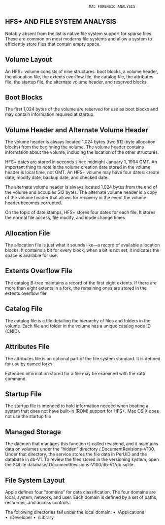                                           MAC FORENSIC ANALYSIS
                            
                            
                            
HFS+ AND FILE SYSTEM ANALYSIS
------------------------------------

Notably absent from the list is native file system support for sparse files. These are common on most moderns file systems and allow a system to efficiently store files that contain empty space.

Volume Layout
------------------------
An HFS+ volume consists of nine structures: boot blocks, a volume header, the allocation file, the extents overflow file, the catalog file, the attributes file, the startup file, the alternate volume header, and reserved blocks. 

Boot Blocks
----------------------
The first 1,024 bytes of the volume are reserved for use as boot blocks and may contain information required at startup.

Volume Header and Alternate Volume Header
------------------------
The volume header is always located 1,024 bytes (two 512-byte allocation blocks) from the beginning the volume. The volume header contains information about the volume, including the location of the other structures.

HFS+ dates are stored in seconds since midnight January 1, 1904 GMT. An important thing to note is the volume creation date stored in the volume header is local time, not GMT. An HFS+ volume may have four dates: create date, modify date, backup date, and checked date.

The alternate volume header is always located 1,024 bytes from the end of the volume and occupies 512 bytes. The alternate volume header is a copy of the volume header that allows for recovery in the event the volume header becomes corrupted.

On the topic of date stamps, HFS+ stores four dates for each file. It stores the normal file access, file modify, and inode change times

Allocation File
----------------
The allocation file is just what it sounds like—a record of available allocation blocks. It contains a bit for every block; when a bit is not set, it indicates the space is available for use.

Extents Overflow File
---------------------------
The catalog B-tree maintains a record of the first eight extents. If there are more than eight extents in a fork, the remaining ones are stored in the extents overflow file.

Catalog File
-----------------
The catalog file is a file detailing the hierarchy of files and folders in the volume. Each file and folder in the volume has a unique catalog node ID (CNID). 

Attributes File
----------------
The attributes file is an optional part of the file system standard. It is defined for use by named forks

Extended information stored for a file may be examined with the xattr command.

Startup File
-------------------
The startup file is intended to hold information needed when booting a system that does not have built-in (ROM) support for HFS+. Mac OS X does not use the startup file

Managed Storage
-------------
The daemon that manages this function is called revisiond, and it maintains data on volumes under the “hidden” directory /.DocumentRevisions-V100. Under that directory, the service stores the file data in PerUID and the database in db-V1. To review the files stored in the versioning system, open the SQLite database/.DocumentRevisions-V100/db-V1/db.sqlite. 

File System Layout
---------------------
Apple defines four “domains” for data classification. The four domains are local, system, network, and user. Each domain is defined by a set of paths, resources, and access controls. 

The following directories fall under the local domain:
• /Applications
• /Developer
• /Library
